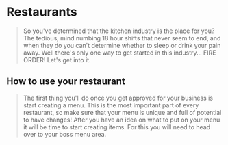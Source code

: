 # Restaurants

> So you've determined that the kitchen industry is the place for you? The tedious, mind numbing 18 hour shifts that never seem to end, and when they do you can't determine whether to sleep or drink your pain away. Well there's only one way to get started in this industry... FIRE ORDER! Let's get into it.

## How to use your restaurant

> The first thing you'll do once you get approved for your business is start creating a menu. This is the most important part of every restaurant, so make sure that your menu is unique and full of potential to have changes! 
> After you have an idea on what to put on your menu it will be time to start creating items. For this you will need to head over to your boss menu area. 